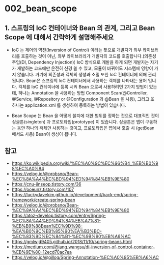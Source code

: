 # 002_bean_scope

## 1. 스프링의 IoC 컨테이너와 Bean 의 관계, 그리고 Bean Scope 에 대해서 간략하게 설명해주세요

- IoC 는 제어의 역전(Inversion of Control) 이라는 뜻으로 개발자가 외부 라이브러리를 호출하는 것이 아닌, 외부 라이브러리가 개발자의 코드를 호출합니다.(의존성 주입(DI, Dependency Injection)) IoC 방식으로 개발을 하게 되면 개발자는 자기가 개발하는 코드에만 온전히 신경 쓸 수 있고, 모듈이 바뀌어도 시스템에 영향이 가지 않습니다. 거기에 의존성과 객체의 생성과 소멸 또한 IoC 컨테이너에 의해 관리됩니다. Bean은 스프링의 IoC 컨테이너에서 사용하는 객체를 나타내는 용어 입니다. 객체를 IoC 컨테이너에 등록 시켜 Bean 으로써 사용하려면 2가지 방법이 있는데, 하나는 Annotation 을 사용하는 방법 Component Scan(@Controller, @Service, @Repository or @Configuration 과 @Bean 을 사용), 그리고 또 하나는 application.xml 를 생성하여 등록하는 방법이 있습니다.

- Bean Scope 는 Bean 을 어떻게 쓸지에 대한 범위를 정하는 것으로 대표적인 것이 싱글톤(singleton) 과 프로토타입(prototype) 이 있습니다. 싱글톤은 앱이 구동하는 동안 하나의 객체만 사용하는 것이고, 프로토타입은 앱에서 호출 시 (getBean 메서드 사용) Bean이 생성이 됩니다.

## 참고

- <https://ko.wikipedia.org/wiki/%EC%A0%9C%EC%96%B4_%EB%B0%98%EC%A0%84>
- <https://velog.io/@probsno/Bean-%EC%8A%A4%EC%BD%94%ED%94%84%EB%9E%80>
- <https://cnu-jinseop.tistory.com/36>
- <https://ooeunz.tistory.com/107>
- <https://luckydavekim.github.io/development/back-end/spring-framework/create-spring-bean>
- <https://velog.io/@probsno/Bean-%EC%8A%A4%EC%BD%94%ED%94%84%EB%9E%80>
- <https://atoz-develop.tistory.com/entry/Spring-%EC%8A%A4%ED%94%84%EB%A7%81-%EB%B9%88Bean%EC%9D%98-%EA%B0%9C%EB%85%90%EA%B3%BC-%EC%83%9D%EC%84%B1-%EC%9B%90%EB%A6%AC>
- <https://gmlwjd9405.github.io/2018/11/10/spring-beans.html>
- <https://medium.com/@jang.wangsu/di-inversion-of-control-container-%EB%9E%80-12ecd70ac7ea>
- <https://velog.io/@gillog/Spring-Annotation-%EC%A0%95%EB%A6%AC>
